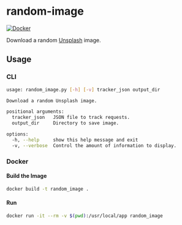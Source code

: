 # random-image

[![Docker](https://github.com/geocoug/random-image/workflows/docker%20build/badge.svg)](https://github.com/geocoug/random-image/actions/workflows/docker-build.yml)

Download a random [Unsplash](https://unsplash.com/) image.

## Usage

### CLI

```sh
usage: random_image.py [-h] [-v] tracker_json output_dir

Download a random Unsplash image.

positional arguments:
  tracker_json   JSON file to track requests.
  output_dir     Directory to save image.

options:
  -h, --help     show this help message and exit
  -v, --verbose  Control the amount of information to display.
```

### Docker

#### Build the Image

```sh
docker build -t random_image .
```

#### Run

```sh
docker run -it --rm -v $(pwd):/usr/local/app random_image
```
